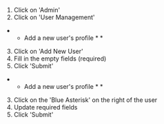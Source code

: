 1) Click on 'Admin'
2) Click on 'User Management'
* * Add a new user's profile * *
3) Click on 'Add New User'
4) Fill in the empty fields (required)
5) Click 'Submit'
* * Add a new user's profile * *
3) Click on the 'Blue Asterisk' on the right of the user
4) Update required fields
5) Click 'Submit'